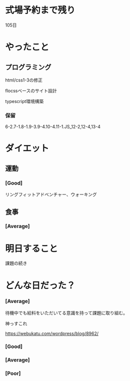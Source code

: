 # 式場予約まで残り

105日

# やったこと

## プログラミング

html/css1-3の修正

flocssベースのサイト設計

typescript環境構築

### 保留
6-2.7-1.8-1.9-3.9-4.10-4.11-1.JS_12-2,12-4,13-4

# ダイエット

## 運動 

### [Good]

リングフィットアドベンチャー、ウォーキング

## 食事

### [Average]

# 明日すること

課題の続き

# どんな日だった？

### [Average]

待機中でも給料をいただいてる意識を持って課題に取り組む。

神っすこれ

https://webukatu.com/wordpress/blog/8962/

### [Good]
### [Average]
### [Poor]
